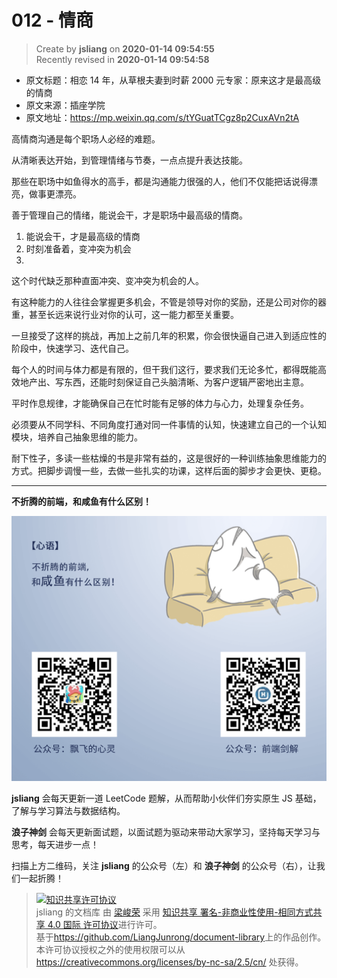012 - 情商
===

> Create by **jsliang** on **2020-01-14 09:54:55**  
> Recently revised in **2020-01-14 09:54:58**

* 原文标题：相恋 14 年，从草根夫妻到时薪 2000 元专家：原来这才是最高级的情商
* 原文来源：插座学院
* 原文地址：https://mp.weixin.qq.com/s/tYGuatTCgz8p2CuxAVn2tA

高情商沟通是每个职场人必经的难题。

从清晰表达开始，到管理情绪与节奏，一点点提升表达技能。

那些在职场中如鱼得水的高手，都是沟通能力很强的人，他们不仅能把话说得漂亮，做事更漂亮。

善于管理自己的情绪，能说会干，才是职场中最高级的情商。

1. 能说会干，才是最高级的情商
2. 时刻准备着，变冲突为机会
3. 

这个时代缺乏那种直面冲突、变冲突为机会的人。

有这种能力的人往往会掌握更多机会，不管是领导对你的奖励，还是公司对你的器重，甚至长远来说行业对你的认可，这一能力都至关重要。

一旦接受了这样的挑战，再加上之前几年的积累，你会很快逼自己进入到适应性的阶段中，快速学习、迭代自己。

每个人的时间与体力都是有限的，但干我们这行，要求我们无论多忙，都得既能高效地产出、写东西，还能时刻保证自己头脑清晰、为客户逻辑严密地出主意。

平时作息规律，才能确保自己在忙时能有足够的体力与心力，处理复杂任务。

必须要从不同学科、不同角度打通对同一件事情的认知，快速建立自己的一个认知模块，培养自己抽象思维的能力。

耐下性子，多读一些枯燥的书是非常有益的，这是很好的一种训练抽象思维能力的方式。把脚步调慢一些，去做一些扎实的功课，这样后面的脚步才会更快、更稳。

---

**不折腾的前端，和咸鱼有什么区别！**

![图](../../../../public-repertory/img/z-index-small.png)

**jsliang** 会每天更新一道 LeetCode 题解，从而帮助小伙伴们夯实原生 JS 基础，了解与学习算法与数据结构。

**浪子神剑** 会每天更新面试题，以面试题为驱动来带动大家学习，坚持每天学习与思考，每天进步一点！

扫描上方二维码，关注 **jsliang** 的公众号（左）和 **浪子神剑** 的公众号（右），让我们一起折腾！

> <a rel="license" href="http://creativecommons.org/licenses/by-nc-sa/4.0/"><img alt="知识共享许可协议" style="border-width:0" src="https://i.creativecommons.org/l/by-nc-sa/4.0/88x31.png" /></a><br /><span xmlns:dct="http://purl.org/dc/terms/" property="dct:title">jsliang 的文档库</span> 由 <a xmlns:cc="http://creativecommons.org/ns#" href="https://github.com/LiangJunrong/document-library" property="cc:attributionName" rel="cc:attributionURL">梁峻荣</a> 采用 <a rel="license" href="http://creativecommons.org/licenses/by-nc-sa/4.0/">知识共享 署名-非商业性使用-相同方式共享 4.0 国际 许可协议</a>进行许可。<br />基于<a xmlns:dct="http://purl.org/dc/terms/" href="https://github.com/LiangJunrong/document-library" rel="dct:source">https://github.com/LiangJunrong/document-library</a>上的作品创作。<br />本许可协议授权之外的使用权限可以从 <a xmlns:cc="http://creativecommons.org/ns#" href="https://creativecommons.org/licenses/by-nc-sa/2.5/cn/" rel="cc:morePermissions">https://creativecommons.org/licenses/by-nc-sa/2.5/cn/</a> 处获得。